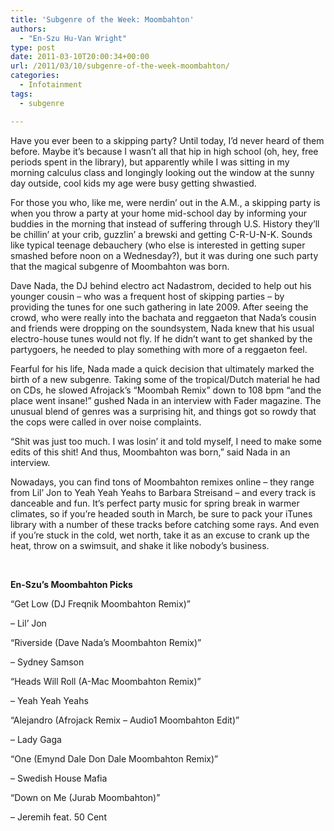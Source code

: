 ```yaml
---
title: 'Subgenre of the Week: Moombahton'
authors: 
  - "En-Szu Hu-Van Wright"
type: post
date: 2011-03-10T20:00:34+00:00
url: /2011/03/10/subgenre-of-the-week-moombahton/
categories:
  - Infotainment
tags:
  - subgenre

---
```

Have you ever been to a skipping party? Until today, I’d never heard of them before. Maybe it’s because I wasn’t all that hip in high school (oh, hey, free periods spent in the library), but apparently while I was sitting in my morning calculus class and longingly looking out the window at the sunny day outside, cool kids my age were busy getting shwastied.

For those you who, like me, were nerdin’ out in the A.M., a skipping party is when you throw a party at your home mid-school day by informing your buddies in the morning that instead of suffering through U.S. History they’ll be chillin’ at your crib, guzzlin’ a brewski and getting C-R-U-N-K. Sounds like typical teenage debauchery (who else is interested in getting super smashed before noon on a Wednesday?), but it was during one such party that the magical subgenre of Moombahton was born.

Dave Nada, the DJ behind electro act Nadastrom, decided to help out his younger cousin – who was a frequent host of skipping parties – by providing the tunes for one such gathering in late 2009. After seeing the crowd, who were really into the bachata and reggaeton that Nada’s cousin and friends were dropping on the soundsystem, Nada knew that his usual electro-house tunes would not fly. If he didn’t want to get shanked by the partygoers, he needed to play something with more of a reggaeton feel.

Fearful for his life, Nada made a quick decision that ultimately marked the birth of a new subgenre. Taking some of the tropical/Dutch material he had on CDs, he slowed Afrojack’s “Moombah Remix” down to 108 bpm “and the place went insane!” gushed Nada in an interview with Fader magazine. The unusual blend of genres was a surprising hit, and things got so rowdy that the cops were called in over noise complaints.

“Shit was just too much. I was losin’ it and told myself, I need to make some edits of this shit! And thus, Moombahton was born,” said Nada in an interview.

Nowadays, you can find tons of Moombahton remixes online – they range from Lil’ Jon to Yeah Yeah Yeahs to Barbara Streisand – and every track is danceable and fun. It’s perfect party music for spring break in warmer climates, so if you’re headed south in March, be sure to pack your iTunes library with a number of these tracks before catching some rays. And even if you’re stuck in the cold, wet north, take it as an excuse to crank up the heat, throw on a swimsuit, and shake it like nobody’s business.

&nbsp;

**En-Szu’s Moombahton Picks**

“Get Low (DJ Freqnik Moombahton Remix)”
  
– Lil’ Jon

“Riverside (Dave Nada’s Moombahton Remix)”
  
– Sydney Samson

“Heads Will Roll (A-Mac Moombahton Remix)”
  
– Yeah Yeah Yeahs

“Alejandro (Afrojack Remix – Audio1 Moombahton Edit)”
  
– Lady Gaga

“One (Emynd Dale Don Dale Moombahton Remix)”
  
– Swedish House Mafia

“Down on Me (Jurab Moombahton)”
  
– Jeremih feat. 50 Cent